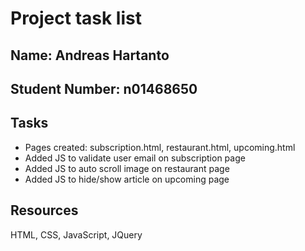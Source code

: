 # Project task list


## Name: Andreas Hartanto
## Student Number: n01468650

## Tasks
- Pages created: subscription.html, restaurant.html, upcoming.html
- Added JS to validate user email on subscription page
- Added JS to auto scroll image on restaurant page
- Added JS to hide/show article on upcoming page

## Resources
HTML, CSS, JavaScript, JQuery
